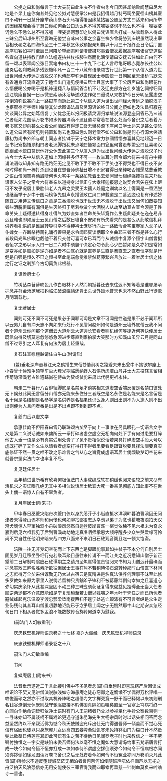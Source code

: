 <!-- { "loadSidebar": true } -->
　　公挽之曰和尚每言于士大夫前曰此生决不作者虫豸今日因甚却纳败阙慧曰尽大地是个杲上座你向甚处见他公拟对慧便掌公曰是我招得越月特丐祠坐夏径山榜其室曰不动轩一日慧升座举药山参石头马祖得悟因缘慧拈罢公随至方丈曰适来和尚所举的因缘某理会得了慧曰你如何会公曰恁么也不得苏嚧娑婆诃不恁么也不得　哩娑婆诃恁么不恁么总不得苏嚧　哩娑婆诃慧印之以偈曰梵语唐言打成一块咄哉俗人得此三昧公后知邛州所至宴晦无倦尝自咏曰公事之余喜坐禅少曾将胁到床眠虽然现出宰官相长老之名四海传至三十二年秋乞休致预报亲知期以十月三十报终至日令后厅置高座见客如平时至辰巳间降阶望阙肃拜请漕使摄邛事着僧衣履据高座嘱诸官吏道俗各宜向道扶持教门建立法幢遂拈拄杖按膝泊然而化漕使请曰安抚去住如此自由何不留一颂以表罕闻公张目索笔书曰初三十一中九下七老人言尽龟哥眼赤竟尔长往公以建炎后名刹教藏多残毁施印凡一百二十八藏有语录颂古行世此第一个从信入道为世出世间经大传远之洒脱汉子也侍郎李弥远普现居士参圆悟一日朝回至天津桥马跃忽有省通身汗流直造天宁适悟出门遥见便唤曰居士且喜大事了毕公厉声曰和尚眼花作么悟便喝公亦喝于是机锋迅捷凡与悟问答当机不让及迁吏部方在壮岁遽乞祠禄归闽连江筑庵自娱一日示微恙索汤沐浴毕遂趺坐作偈曰谩说从来牧护今日分明呈露虚空拶倒须弥说甚向上一路掷笔而逝此第二个从信入道为世出世间经大传远之洒脱汉子也枢蜜徐府字师川每侍其父龙图谒法昌及灵源语论终日公闻之藐如也及法昌归寂在笑谈间公异之始笃信复丁父忧念无以报罔极请灵源归孝址说法源登座问答已乃曰诸仁者秪如龙图读万卷书如水传器涓滴不遗且道寻常着在甚么处而今舍识之后者着万卷书底又却向甚么处着公闻洒然有得遂曰吾无憾矣源下座问曰学士适来见甚么便恁么道公曰若有所见则钝置和尚去也源曰恁么则老僧不如公曰和尚是何心行源大笑靖康初为尚书外郎与朝士同志者挂钵于天宁之择木堂力参圆悟悟亦喜其见地超迈一日至书记寮指悟顶相曰者老汉脚跟犹未点地在悟颗面曰瓮里何曾走却鳖公曰且喜老汉脚跟点地悟曰莫谤他好公休去此第三个从信入道为世出世间经大传远之洒脱汉子也古今士大夫中从信入道如上因缘甚多但不可一一枚举耳时因令郎六符来书有舟中捧诵法语似知非知有路无路茫无定见不敢下手不敢不下手笑也不得哭也不得日夜不安何时得和尚一棒打杀到也自在想吾师佛祉日增不识家君得日亲棒喝否惟愿慈悲垂教之语山僧阅罢喜动眉睫何也火宅中一条路忙教着出去爱河里七根绳强拽将进来乃世谛家人父子之常今六符奉亲以道持身以信正与大孝释迦报恩之说契合若矢在弦上讵可不发乎况居士秉胎仙老人九皋之灵受王太孺人趋庭之训幼以名士得闻是一番洒脱也继而举于乡中于国两榜争先魁声永播德政仁风口碑载道是二番洒脱也复有作述妙随宜之用诗文传信口之章是三番洒脱也既于世法无不洒脱于出世法又当何如哉要知者些洒脱俱属有漏俱是生灭终归于尽若欲做个大洒脱人从劫至劫亘古亘今须是于性命关头上疑得透转得身吐得气为妙直如者性命关头毕竟作么生疑此疑关在迩在易非远且难也即如居士云见山僧之后数日寝食不安如有所失看失的是甚么从此敬信礼拜供养看礼供的是谁展转导引幸不得绅衿士庶尽行向上一路致令合宅宝眷家人父子从仆婢女一齐断杀持斋礼诵行善果是求令闻耶资谈柄耶全乡曲耶三者不然是甚么心行者段风光纵佛眼也觑他不着只交付可喜可幸已耳而今从诚信中复添个恒字山僧曾拟者恒字之形以示人曰一日二六时中须竖个决定心勿令此心少曲暂如是久亦如是常如是变亦如是顺如是逆亦如是者不曲底心就是直养是生直是蓦直去之直者恒字就是行健是自强是恒久不已之恒书至此笔端愈觉难禁然葛藤繁兴且放过一着唯居士信之体之行之证之刹那今古切莫负此根器。

　　复谭侯府士心

　　竹树丛森苔藓映色几作白眼林下人然而朝抵暮还去来往返不知等着是谁耶屡承护念并荷金汤邀我把钓临江破浪鲲鳞还肯出头世外匝地普天也未不然山野此行徒歌月明满载也。

　　复无著居士

　　闻则可死不闻不可死是果必于闻耶可闻是文章不可闻是性道是果不必于闻耶所以云男儿自有冲天志不向如来行处行不见僧问赵州如何是道州云墙外底僧云我不问者个道州云你问那个道僧云大道州云大道透长安看者则机缘何等捷近何等快便居士既信向得及切莫忽忽悠悠急须进步蓦直到家拍掌大笑那时方知溪山虽异云月是同山僧不过导引之人耳复有何法为居士轻重哉。

　　复石砫宣慰檀越请住白牛山(附请启)

　　(萱)垂老深岸悬慕江天之鹤播生末俗甘偕涧树之猿爰夫未出瓮中不揣欲攀座上小春曾十候难争硕望车尘大簇光期临愿纳野人石供所虑涪山丹井士大夫投辖言留相传菊隐深溪老占锥遗踪尚在恃兹为贽或仗能来肃此代躬更祈永住。

　　朝走三千暮行八百徘徊脚底是名禁足才谈实相又道虚空舌端反覆是名禁口彼处无卜候分此间无言留分山僧亦无能来永住分三者既空是名永住是名能来是名言留是名十候是名结制是名参学是名供养是名福果还识么逢人则出出则不为人逢人则不出出则便为人且问者番是出是不出点即不到到即不点。

　　复夔门岳以虚文学

　　承惠佳韵不但阳春曰雪乃联珠颂古矣至于向上一事唯在另具眼孔一切语言文字又是第二义说话诚如来韵所云一拳打碎者虚空虚空无相向何处下手有何过患要打碎他古人垂一语是必有真实受用处贵了了见不贵相似说话若果具打碎虚空手段大号以虚既打碎了又作么生以请看者虚空打得打不得者里要看足跟瞥脱要具择法眼要真实底修证不然一贯之唯不改之乐难言之气从心之旨竟成虚语耳居士倘觑破梦幻空花来就吾宗坚实法门幸也率复不尽。

　　复见廷任居士

　　高年精进世所希有欣喜何极但法门大事成编成轶在稍缓也阅来语较之前来尽有活机求之实证眼孔绝无其中多相似说话居士秪宜大死一番亲见彻底方知此事不在舌头上倘一语惊人自有不辜负者。

　　复月崖居士(附来书)

　　甲申春日巫夔灾陷舟次夔门仅以身免荡芥子小艇直抵水洋溪畔暮泊曹溪因无问津者未得登山谒本师和尚怅也何如聊拈鄙语志达幸勿以弟子为念也瞿塘夜浪拍天汉鸡犬魂惊人奔窜独驾小舟破浪风悠然自适登彼岸曹溪一宿觉依稀不见六祖未为奇永嘉到后见六祖我见了后到曹溪劫劫地走真堪哂师承恩大频呼醒多少众生哭爱缘可怜尚不哭自性任他明来暗来哉四方八面来不来明日石砫观音阁且吃一顿大饱斋。

　　涪陵一往无非梦幻空花而上下东西岂是脚跟能事其如拄杖子不本分何自别居士固见岁月迁移坐卧经行宛若聚耳聚目虽往来传诵不一而江关之近况悉知山僧于新正望前二日解制吟翁应石砫谭期主之请舟至焦崖得值贵役阅来书知为山僧远计最确而护念实敫匡庐名胜素所欲往但居士王事在躬不若稍待俟石浪转棹那时山僧直下林间之志庶得万全矣来供谆勤无乃太过古宿云是真精进是名真法供养何理事不昧至此修多罗教如来原为家里人说倘若留神只贵鈯斧子锋利不被葛藤绊倒何幸如之且喜道心弥切实庆余怀从此甚深坚固不动三种三昧应须获证复得来偈益见挂碍全无当大任者顺逆两途都不介意既能如是宁复琐琐至若山僧以残喘之年木叶干壳任之而已所忧者寇贼蜂起克乐温毁李渡忠酆梁垫南援西扫不遑宁处逃亡颠沛有不可言者纵是众生定业伤残何其甚耳山僧虽叨静地讵能已于念乎居士闻之宁无恻然耶牛山定期安众忽经旬日门下相从者觉多孟浪不能数数传音旆转何道幸为慰我。

　　(嗣法门人幻敏重刊)

　　庆忠铁壁机禅师语录卷之十七终
嘉兴大藏经　庆忠铁壁机禅师语录


　　庆忠铁壁机禅师语录卷之十八

　　嗣法门人幻敏重编

　　书问

　　复蝶庵居士(附来书)

　　法音垂示遂近二千言此接引佛中不多见者念(周)自垂髫时即喜玩楞严后因读成唯识论不契又见讲僧演说肤浅如守晦愚庵之徒心窃鄙之遂慵懒不学偶得万松评唱一帙悦而珍之然亦不过取其机锋棒喝之趣借为文字禅究竟一野干而已释褐以来初则刑名钱谷潦倒无休既则战守驰驱应接不暇佛国真隔如瓜哇矣直至一官塞上笃病将终一心回向作绝命词皆归依净土语时有门人王嗣绪者乃父以参禅坐化手抄公案数百则一一寻味始知不属谈柄不属戏论更遇守道朱昆海先生大畅宗风时时以话头相问答而念益坚然终以不亲觌活佛为憾今秋天使贼盗充斥出仕无门得遇吾师一倾盖而不觉心死信有宿因也徒以只身旅邸儿女远离四五妾婢渐就饥寒未免持钵沿门为糊口计不然蚤髡此数茎日侍莲座耳即此可悟有生之苦不待他日见阎罗老子时也来教信之一字不劳嘱付独恒之一字实是缺陷未委吾师何法以麾不恒之魔如大慧谓冯给事云梵语唐言打成一块今如何令恒不恒亦打成一块如李侍郎谓虚空拶倒须弥今如何令不恒病根亦同须弥拶倒如徐龙图读万卷书舍识之后无处安着今如何令不恒冤业亦同万卷消灭凡此皆(周)所参求不透反堕疑城茫茫无栖泊者奈何奈何如使随班声喏依样画芦以无柁之舟泛拍天风浪恐信亦无用安能使彼三宰官得我而四耶幸再垂慈一针刺血莫负来吟翁寺一番也。

